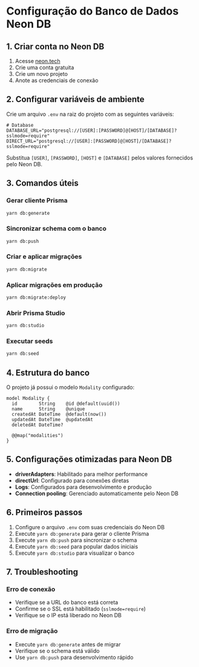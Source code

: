 # Configuração do Banco de Dados Neon DB

## 1. Criar conta no Neon DB

1. Acesse [neon.tech](https://neon.tech)
2. Crie uma conta gratuita
3. Crie um novo projeto
4. Anote as credenciais de conexão

## 2. Configurar variáveis de ambiente

Crie um arquivo `.env` na raiz do projeto com as seguintes variáveis:

```env
# Database
DATABASE_URL="postgresql://[USER]:[PASSWORD]@[HOST]/[DATABASE]?sslmode=require"
DIRECT_URL="postgresql://[USER]:[PASSWORD]@[HOST]/[DATABASE]?sslmode=require"
```

Substitua `[USER]`, `[PASSWORD]`, `[HOST]` e `[DATABASE]` pelos valores fornecidos pelo Neon DB.

## 3. Comandos úteis

### Gerar cliente Prisma
```bash
yarn db:generate
```

### Sincronizar schema com o banco
```bash
yarn db:push
```

### Criar e aplicar migrações
```bash
yarn db:migrate
```

### Aplicar migrações em produção
```bash
yarn db:migrate:deploy
```

### Abrir Prisma Studio
```bash
yarn db:studio
```

### Executar seeds
```bash
yarn db:seed
```

## 4. Estrutura do banco

O projeto já possui o modelo `Modality` configurado:

```prisma
model Modality {
  id        String    @id @default(uuid())
  name      String    @unique
  createdAt DateTime  @default(now())
  updatedAt DateTime  @updatedAt
  deletedAt DateTime?

  @@map("modalities")
}
```

## 5. Configurações otimizadas para Neon DB

- **driverAdapters**: Habilitado para melhor performance
- **directUrl**: Configurado para conexões diretas
- **Logs**: Configurados para desenvolvimento e produção
- **Connection pooling**: Gerenciado automaticamente pelo Neon DB

## 6. Primeiros passos

1. Configure o arquivo `.env` com suas credenciais do Neon DB
2. Execute `yarn db:generate` para gerar o cliente Prisma
3. Execute `yarn db:push` para sincronizar o schema
4. Execute `yarn db:seed` para popular dados iniciais
5. Execute `yarn db:studio` para visualizar o banco

## 7. Troubleshooting

### Erro de conexão
- Verifique se a URL do banco está correta
- Confirme se o SSL está habilitado (`sslmode=require`)
- Verifique se o IP está liberado no Neon DB

### Erro de migração
- Execute `yarn db:generate` antes de migrar
- Verifique se o schema está válido
- Use `yarn db:push` para desenvolvimento rápido 